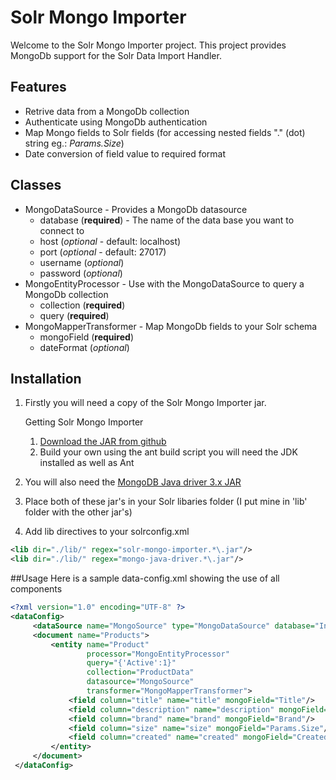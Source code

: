 # Solr Mongo Importer
Welcome to the Solr Mongo Importer project. This project provides MongoDb support for the Solr Data Import Handler.

## Features
* Retrive data from a MongoDb collection
* Authenticate using MongoDb authentication
* Map Mongo fields to Solr fields (for accessing nested fields "." (dot) string eg.: *Params.Size*)
* Date conversion of field value to required format

## Classes

* MongoDataSource - Provides a MongoDb datasource
    * database (**required**) - The name of the data base you want to connect to
    * host     (*optional* - default: localhost)
    * port     (*optional* - default: 27017)
    * username (*optional*)
    * password (*optional*)
* MongoEntityProcessor - Use with the MongoDataSource to query a MongoDb collection
    * collection (**required**)
    * query (**required**)
* MongoMapperTransformer - Map MongoDb fields to your Solr schema
    * mongoField (**required**)
    * dateFormat (*optional*)

## Installation
1. Firstly you will need a copy of the Solr Mongo Importer jar.

    Getting Solr Mongo Importer
    1. [Download the JAR from github](https://github.com/phadadi/SolrMongoImporter/releases/download/v1.1.0/solr-mongo-importer-1.1.0.jar)
    2. Build your own using the ant build script you will need the JDK installed as well as Ant
2. You will also need the [MongoDB Java driver 3.x JAR](http://mvnrepository.com/artifact/org.mongodb/mongo-java-driver)

3. Place both of these jar's in your Solr libaries folder (I put mine in 'lib' folder with the other jar's)
4. Add lib directives to your solrconfig.xml

```xml
<lib dir="./lib/" regex="solr-mongo-importer.*\.jar"/>
<lib dir="./lib/" regex="mongo-java-driver.*\.jar"/>
```

##Usage
Here is a sample data-config.xml showing the use of all components
```xml
<?xml version="1.0" encoding="UTF-8" ?>
<dataConfig>
     <dataSource name="MongoSource" type="MongoDataSource" database="Inventory"/>
     <document name="Products">
         <entity name="Product"
                 processor="MongoEntityProcessor"
                 query="{'Active':1}"
                 collection="ProductData"
                 datasource="MongoSource"
                 transformer="MongoMapperTransformer">
             <field column="title" name="title" mongoField="Title"/>
             <field column="description" name="description" mongoField="LongDescription"/>
             <field column="brand" name="brand" mongoField="Brand"/>
             <field column="size" name="size" mongoField="Params.Size"/>
             <field column="created" name="created" mongoField="Created" dateFormat="yyyy-MM-dd HH:mm:ss"/>
         </entity>
     </document>
 </dataConfig>
```
